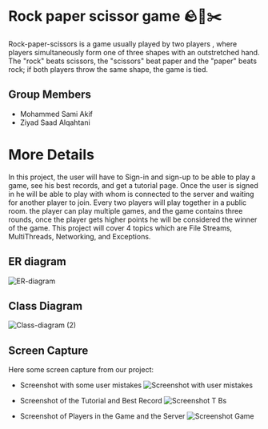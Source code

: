 #  Rock paper scissor game 🪨📃✂️
 Rock-paper-scissors is a game usually played by two players , where players simultaneously form one of three shapes with an outstretched hand. 
The "rock" beats scissors, the "scissors" beat paper and the "paper" beats rock; if both players throw the same shape, the game is tied.
## Group Members
- Mohammed Sami Akif
- Ziyad Saad Alqahtani

#  More Details
In this project, the user will have to Sign-in and sign-up to be able to play a game, see his best records, and get a tutorial page. 
Once the user is signed in he will be able to play with whom is connected to the server and waiting for another player to join.
Every two players will play together in a public room. the player can play multiple games, and the game contains three rounds, 
once the player gets higher points he will be considered the winner of the game. This project will cover 4 topics which are File Streams, 
MultiThreads, Networking, and Exceptions.  



## ER diagram
![ER-diagram](https://user-images.githubusercontent.com/98517446/200435200-e54421b0-d691-434c-874c-8e79a9b396bb.png)

## Class Diagram
![Class-diagram (2)](https://user-images.githubusercontent.com/98517446/201708240-124bb891-57e5-4f3a-b2d4-81c7c6c6c565.png)

## Screen Capture
Here some screen capture from our project:

- Screenshot with some user mistakes
![Screenshot with user mistakes](https://user-images.githubusercontent.com/98517446/202233337-a0738a48-89ad-4c96-85f5-d1e187857ac1.png)

- Screenshot of the Tutorial and Best Record
![Screenshot T Bs](https://user-images.githubusercontent.com/98517446/202233768-4837751d-6e58-42b9-8809-80dbba11cc28.png)

- Screenshot of Players in the Game and the Server
![Screenshot Game](https://user-images.githubusercontent.com/98517446/202234286-79c14d19-4f92-4d87-880c-4d6b599c76b7.png)



